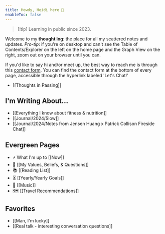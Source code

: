 ```yaml
---
title: Howdy, Heidi here 🤠
enableToc: false
---
```

> [!tip] Learning in public since 2023.

Welcome to my **thought log**: the place for all my scattered notes and updates. *Pro-tip*: if you're on desktop and can't see the Table of Contents/Explorer on the left on the home page and the Graph View on the right, zoom out on your browser until you can.

If you'd like to say hi and/or meet up, the best way to reach me is through this [contact form](https://heidihuang.netlify.app/contact). You can find the contact form at the bottom of every page, accessible through the hyperlink labeled 'Let's Chat!'

- [[Thoughts in Passing]]
## I'm Writing About...
- [[Everything I know about fitness & nutrition]]
- [[Journal/2024/Slow]]
- [[Journal/2024/Notes from Jensen Huang x Patrick Collison Fireside Chat]]
## Evergreen Pages
- ⚡️ What I'm up to [[Now]]
- 🎯 [[My Values, Beliefs, & Questions]]
- 📚 [[Reading List]]
- ⏳ [[Yearly/Yearly Goals]]
- 🎸 [[Music]]
-  🗺️ [[Travel Recommendations]]

## Favorites
- [[Man, I'm lucky]]
- [[Real talk - interesting conversation questions]]
